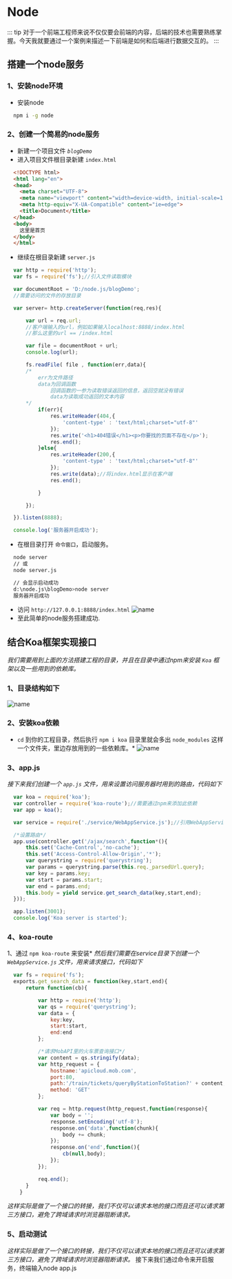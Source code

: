 # Node
::: tip
  对于一个前端工程师来说不仅仅要会前端的内容，后端的技术也需要熟练掌握。今天我就要通过一个案例来描述一下前端是如何和后端进行数据交互的。
:::
## 搭建一个node服务
### 1、安装node环境
  * 安装node
  ```sh
    npm i -g node
  ```
### 2、创建一个简易的node服务
  * 新建一个项目文件 *`blogDemo`*
  * 进入项目文件根目录新建 `index.html`
  ```html
    <!DOCTYPE html>
    <html lang="en">
    <head>
      <meta charset="UTF-8">
      <meta name="viewport" content="width=device-width, initial-scale=1.0">
      <meta http-equiv="X-UA-Compatible" content="ie=edge">
      <title>Document</title>
    </head>
    <body>
      这里是首页
    </body>
    </html>
  ```
  * 继续在根目录新建 `server.js`
  ```javascript
    var http = require('http');
    var fs = require('fs');//引入文件读取模块

    var documentRoot = 'D:/node.js/blogDemo';
    //需要访问的文件的存放目录

    var server= http.createServer(function(req,res){

        var url = req.url; 
        //客户端输入的url，例如如果输入localhost:8888/index.html
        //那么这里的url == /index.html 

        var file = documentRoot + url;
        console.log(url);

        fs.readFile( file , function(err,data){
        /*
            err为文件路径
            data为回调函数
                回调函数的一参为读取错误返回的信息，返回空就没有错误
                data为读取成功返回的文本内容
        */
            if(err){
                res.writeHeader(404,{
                    'content-type' : 'text/html;charset="utf-8"'
                });
                res.write('<h1>404错误</h1><p>你要找的页面不存在</p>');
                res.end();
            }else{
                res.writeHeader(200,{
                    'content-type' : 'text/html;charset="utf-8"'
                });
                res.write(data);//将index.html显示在客户端
                res.end();

            }

        });

    }).listen(8888);

    console.log('服务器开启成功');
  ```
  * 在根目录打开 `命令窗口`，启动服务。
  ```sh
    node server
    // 或
    node server.js

    // 会显示启动成功
    d:\node.js\blogDemo>node server
    服务器开启成功
  ```
  * 访问 `http://127.0.0.1:8888/index.html`
  ![name](../.vuepress/public/images/node01.png '描述')
  * 至此简单的node服务搭建成功.
## 结合Koa框架实现接口
  *我们需要用到上面的方法搭建工程的目录，并且在目录中通过npm来安装 `Koa` 框架以及一些用到的依赖库。*
### 1、目录结构如下
  ![name](../.vuepress/public/images/node02.png '描述')
### 2、安装koa依赖
  * `cd` 到你的工程目录，然后执行 `npm i koa` 目录里就会多出 `node_modules` 这样一个文件夹，里边存放用到的一些依赖库。*
  ![name](../.vuepress/public/images/node03.png '描述')
### 3、app.js
  *接下来我们创建一个 `app.js` 文件，用来设置访问服务器时用到的路由，代码如下*
  ```javascript
    var koa = require('koa');
    var controller = require('koa-route');//需要通过npm来添加此依赖
    var app = koa();

    var service = require('./service/WebAppService.js');//引用WebAppService.js

    /*设置路由*/
    app.use(controller.get('/ajax/search',function*(){
        this.set('Cache-Control','no-cache');
        this.set('Access-Control-Allow-Origin','*');
        var querystring = require('querystring');
        var params = querystring.parse(this.req._parsedUrl.query);
        var key = params.key;
        var start = params.start;
        var end = params.end;
        this.body = yield service.get_search_data(key,start,end);
    }));

    app.listen(3001);
    console.log('Koa server is started');
  ```
### 4、koa-route
  1、通过 `npm koa-route` 来安装*
  *然后我们需要在service目录下创建一个 `WebAppService.js` 文件，用来请求接口，代码如下*
  ```javascript
    var fs = require('fs');
    exports.get_search_data = function(key,start,end){
        return function(cb){

            var http = require('http');
            var qs = require('querystring');
            var data = {
                key:key,
                start:start,
                end:end
            };

            /*请求MobAPI里的火车票查询接口*/
            var content = qs.stringify(data);
            var http_request = {
                hostname:'apicloud.mob.com',
                port:80,
                path:'/train/tickets/queryByStationToStation?' + content,
                method: 'GET'
            };

            var req = http.request(http_request,function(response){
                var body = '';
                response.setEncoding('utf-8');
                response.on('data',function(chunk){
                    body += chunk;
                });
                response.on('end',function(){
                    cb(null,body);
                });
            });

            req.end();
        }
      }
  ```
  *这样实际是做了一个接口的转接，我们不仅可以请求本地的接口而且还可以请求第三方接口，避免了跨域请求时浏览器阻断请求。*
### 5、启动测试
  *这样实际是做了一个接口的转接，我们不仅可以请求本地的接口而且还可以请求第三方接口，避免了跨域请求时浏览器阻断请求。*
  接下来我们通过命令来开启服务，终端输入node app.js

